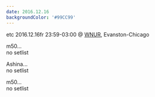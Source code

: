 ```yaml
---
date: 2016.12.16
backgroundColor: '#99CC99'
---
```


etc 2016.12.16fr 23:59-03:00 @ [WNUR](http://www.wnur.org/), Evanston-Chicago  

m50...  
no setlist  

Ashina...  
no setlist  

m50...  
no setlist